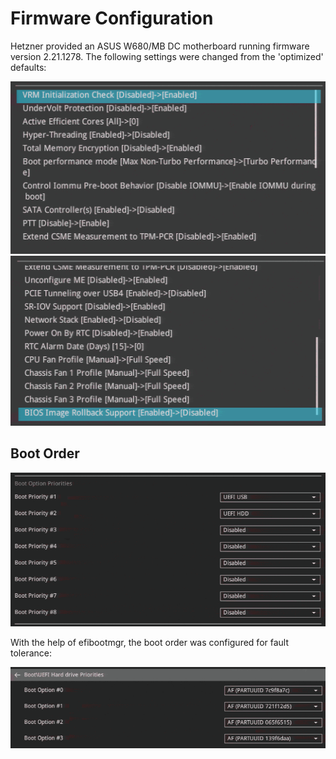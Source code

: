 # Firmware Configuration

Hetzner provided an ASUS W680/MB DC motherboard running firmware version 2.21.1278. The following settings were changed from the 'optimized' defaults:

![Page 1 of settings changes](settings1.png)
![Page 2 of settings changes](settings2.png)

## Boot Order

![High-level boot order](boot1.png)

With the help of efibootmgr, the boot order was configured for fault tolerance:

![UEFI hard drive boot order](boot2.png)

